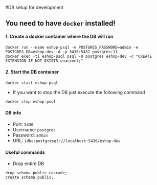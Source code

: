 #DB setup for development
## You need to have `docker` installed!

#### 1. Create a docker container where the DB will run
```shell script
docker run --name eshop-psql -e POSTGRES_PASSWORD=admin -e POSTGRES_DB=eshop-dev -d -p 5436:5432 postgres:11
docker exec -ti eshop-psql psql -U postgres eshop-dev -c "CREATE EXTENSION IF NOT EXISTS unaccent;"
```
#### 2. Start the DB container
``` shell script
docker start eshop-psql
```
* If you want to stop the DB just execute the following command
```
docker stop eshop-psql
```

#### DB info
* Port: `5436`
* Username: `postgres`
* Password: `admin`
* URL: `jdbc:postgresql://localhost:5436/eshop-dev`

#### Useful commands
* Drop entire DB
```postgresql
drop schema public cascade;
create schema public;
```
